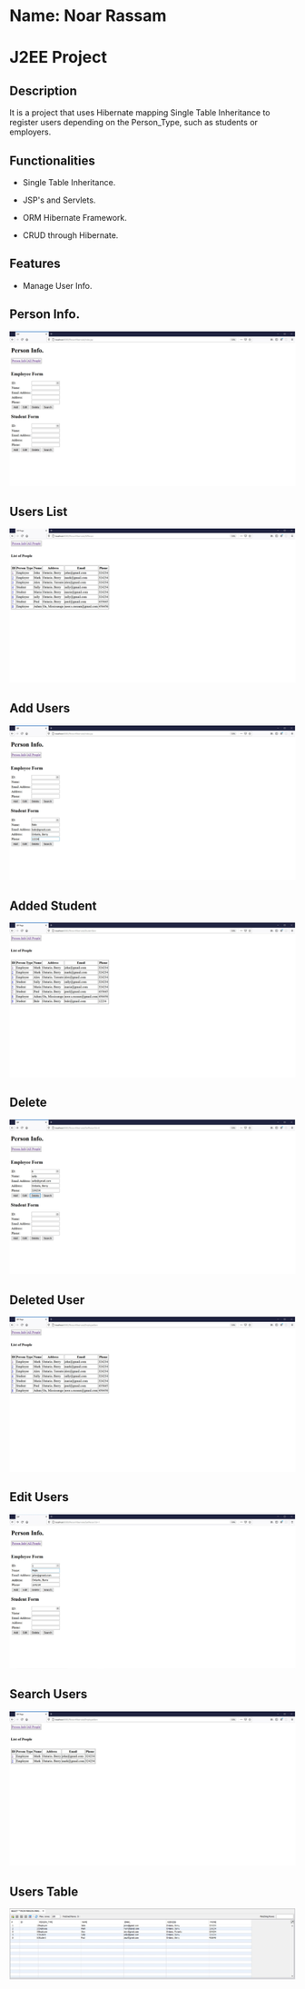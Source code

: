 # Name: Noar Rassam

# J2EE Project

## Description
It is a project that uses Hibernate mapping Single Table Inheritance to register users depending on the Person_Type, such as students or employers.

## Functionalities

* Single Table Inheritance.

* JSP's and Servlets.

* ORM Hibernate Framework.

* CRUD through Hibernate.

## Features
* Manage User Info.

## **Person Info.**

![![Person Info.]()](https://github.com/noarrassam/Hibernate-mapping-Single-Table-Inheritance/blob/master/test/images/1.JPG)

## **Users List**

![![User Lists]()](https://github.com/noarrassam/Hibernate-mapping-Single-Table-Inheritance/blob/master/test/images/2.JPG)

## **Add Users**

![![Add User]()](https://github.com/noarrassam/Hibernate-mapping-Single-Table-Inheritance/blob/master/test/images/Add.JPG)

## **Added Student**

![![Added Student]()](https://github.com/noarrassam/Hibernate-mapping-Single-Table-Inheritance/blob/master/test/images/AddStud.JPG)

## **Delete**

![![Delete]()](https://github.com/noarrassam/Hibernate-mapping-Single-Table-Inheritance/blob/master/test/images/Delete.JPG)

## **Deleted User**

![![Deleted User]()](https://github.com/noarrassam/Hibernate-mapping-Single-Table-Inheritance/blob/master/test/images/Deleted.JPG)

## **Edit Users**

![![User Edit]()](https://github.com/noarrassam/Hibernate-mapping-Single-Table-Inheritance/blob/master/test/images/Edit.JPG)

## **Search Users**

![![Search User]()](https://github.com/noarrassam/Hibernate-mapping-Single-Table-Inheritance/blob/master/test/images/SearchByName.JPG)

## **Users Table**

![![Users Table]()](https://github.com/noarrassam/Hibernate-mapping-Single-Table-Inheritance/blob/master/test/images/Table.JPG)